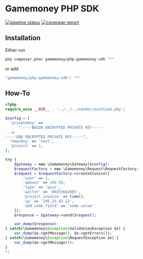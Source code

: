 # Gamemoney PHP SDK

[![pipeline status](https://git.onmoon.ru/gamemoney/gamemoney-sdk/badges/master/pipeline.svg)](https://git.onmoon.ru/gamemoney/gamemoney-sdk/commits/master) [![coverage report](https://git.onmoon.ru/gamemoney/gamemoney-sdk/badges/master/coverage.svg)](https://git.onmoon.ru/gamemoney/gamemoney-sdk/commits/master)

## Installation

Either run

```sh
php composer.phar gamemoney/php-gamemoney-sdk "*"
```

or add

```sh
"gamemoney/php-gamemoney-sdk": "*"
```

## How-To

```php
<?php
require_once __DIR__ . '../../../vendor/autoload.php';

$config = [
  'privateKey' =>
      "-----BEGIN ENCRYPTED PRIVATE KEY-----
...w
-----END ENCRYPTED PRIVATE KEY-----",
  'hmacKey' => 'test',
  'project' => 1,
];

try {
    $gateway = new \Gamemoney\Gateway($config);
    $requestFactory = new \Gamemoney\Request\RequestFactory;
    $request = $requestFactory->createInvoice([
        'user' => 2,
        'amount' => 200.50,
        'type' => 'qiwi',
        'wallet' => '89253642685',
        'project_invoice' => time(),
        'ip' => '195.23.43.12',
        'add_some_field' => 'some value'
    ]);
    $response = $gateway->send($request);

    var_dump($response);
} catch(\Gamemoney\Exception\ValidationException $e) {
    var_dump($e->getMessage(), $e->getErrors());
} catch(\Gamemoney\Exception\RequestException $e) {
    var_dump($e->getMessage());
}
*/
```